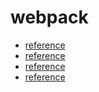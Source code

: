 # webpack
- [reference](https://meetup.toast.com/posts/153)
- [reference](https://www.daleseo.com/webpack-config/)
- [reference](https://hoilzz.github.io/webpack/6-code-split/)
- [reference](https://simsimjae.medium.com/webpack4-splitchunksplugin-%EC%98%B5%EC%85%98-%ED%8C%8C%ED%97%A4%EC%B9%98%EA%B8%B0-19f5de32425a)

